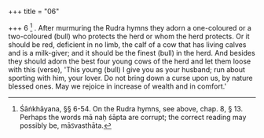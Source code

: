 +++
title = "06"

+++
6 [^6] . After murmuring the Rudra hymns they adorn a one-coloured or a two-coloured (bull) who protects the herd or whom the herd protects. Or it should be red, deficient in no limb, the calf of a cow that has living calves and is a milk-giver; and it should be the finest (bull) in the herd. And besides they should adorn the best four young cows of the herd and let them loose with this (verse), 'This young (bull) I give you as your husband; run about sporting with him, your lover. Do not bring down a curse upon us, by nature blessed ones. May we rejoice in increase of wealth and in comfort.'


[^6]:  Śāṅkhāyana, §§ 6-54. On the Rudra hymns, see above, chap. 8, § 13. Perhaps the words mā naḥ śāpta are corrupt; the correct reading may possibly be, māऽvasthāta.
